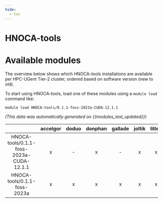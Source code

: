 ```yaml
---
hide:
  - toc
---
```


HNOCA-tools
===========

# Available modules


The overview below shows which HNOCA-tools installations are available per HPC-UGent Tier-2 cluster, ordered based on software version (new to old).

To start using HNOCA-tools, load one of these modules using a `module load` command like:

```shell
module load HNOCA-tools/0.1.1-foss-2023a-CUDA-12.1.1
```

*(This data was automatically generated on {{modules_last_updated}})*

| |accelgor|doduo|donphan|gallade|joltik|litleo|shinx|
| :---: | :---: | :---: | :---: | :---: | :---: | :---: | :---: |
|HNOCA-tools/0.1.1-foss-2023a-CUDA-12.1.1|x|-|x|-|x|x|-|
|HNOCA-tools/0.1.1-foss-2023a|x|x|x|x|x|x|x|
